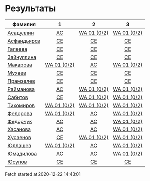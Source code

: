 # Результаты
Фамилия | 1| 2| 3
---|:---:|:---:|:---:
[Асадуллин](Асадуллин/README.md)  | [AC](Асадуллин/1.md) | [WA 01 (0/2)](Асадуллин/2.md) | [WA 01 (0/2)](Асадуллин/3.md)
[Асфандьяров](Асфандьяров/README.md)  | [CE](Асфандьяров/1.md) | [CE](Асфандьяров/2.md) | [CE](Асфандьяров/3.md)
[Галеева](Галеева/README.md)  | [CE](Галеева/1.md) | [CE](Галеева/2.md) | [CE](Галеева/3.md)
[Зайнуллина](Зайнуллина/README.md)  | [CE](Зайнуллина/1.md) | [CE](Зайнуллина/2.md) | [CE](Зайнуллина/3.md)
[Макарова](Макарова/README.md)  | [WA 01 (0/2)](Макарова/1.md) | [AC](Макарова/2.md) | [WA 01 (0/2)](Макарова/3.md)
[Мухаев](Мухаев/README.md)  | [CE](Мухаев/1.md) | [CE](Мухаев/2.md) | [CE](Мухаев/3.md)
[Прамзелев](Прамзелев/README.md)  | [CE](Прамзелев/1.md) | [CE](Прамзелев/2.md) | [CE](Прамзелев/3.md)
[Райманова](Райманова/README.md)  | [AC](Райманова/1.md) | [WA 01 (0/2)](Райманова/2.md) | [WA 01 (0/2)](Райманова/3.md)
[Сабитов](Сабитов/README.md)  | [CE](Сабитов/1.md) | [WA 01 (0/2)](Сабитов/2.md) | [WA 01 (0/2)](Сабитов/3.md)
[Тихомиров](Тихомиров/README.md)  | [WA 01 (0/2)](Тихомиров/1.md) | [WA 01 (0/2)](Тихомиров/2.md) | [WA 01 (0/2)](Тихомиров/3.md)
[Федорова](Федорова/README.md)  | [WA 01 (0/2)](Федорова/1.md) | [AC](Федорова/2.md) | [WA 01 (0/2)](Федорова/3.md)
[Федорчук](Федорчук/README.md)  | [AC](Федорчук/1.md) | [AC](Федорчук/2.md) | [WA 01 (0/2)](Федорчук/3.md)
[Хасанова](Хасанова/README.md)  | [AC](Хасанова/1.md) | [AC](Хасанова/2.md) | [WA 01 (0/2)](Хасанова/3.md)
[Хусаенов](Хусаенов/README.md)  | [CE](Хусаенов/1.md) | [WA 01 (0/2)](Хусаенов/2.md) | [WA 01 (0/2)](Хусаенов/3.md)
[Юлдашев](Юлдашев/README.md)  | [WA 01 (0/2)](Юлдашев/1.md) | [AC](Юлдашев/2.md) | [WA 01 (0/2)](Юлдашев/3.md)
[Юмадилова](Юмадилова/README.md)  | [AC](Юмадилова/1.md) | [AC](Юмадилова/2.md) | [WA 01 (0/2)](Юмадилова/3.md)
[Юсупов](Юсупов/README.md)  | [CE](Юсупов/1.md) | [CE](Юсупов/2.md) | [CE](Юсупов/3.md)

Fetch started at 2020-12-22 14:43:01
